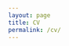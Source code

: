 ```yaml
---
layout: page
title: CV
permalink: /cv/
---
```

<div id="pdf">
<object width="850" height="700" type="application/pdf" data="../resources/Summer19_CV.pdf?#toolbar=0&navpanes=0" id="pdf-content">
</object>
</div>
<!--
<embedsrc="../resources/Summer19_CV.pdf" width="750" height="375" type="application/pdf">
